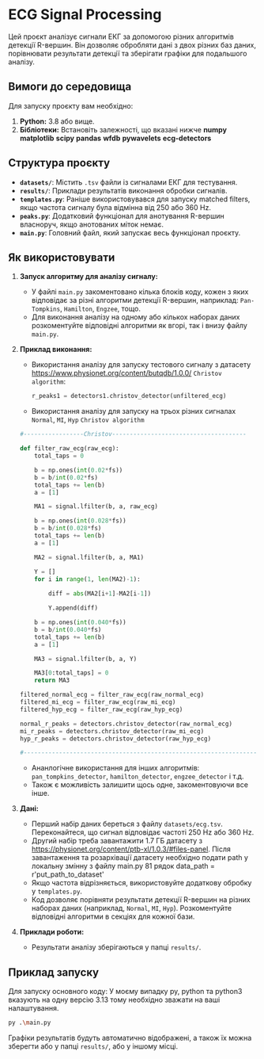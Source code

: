 # ECG Signal Processing

Цей проєкт аналізує сигнали ЕКГ за допомогою різних алгоритмів детекції R-вершин. Він дозволяє обробляти дані з двох різних баз даних, порівнювати результати детекції та зберігати графіки для подальшого аналізу.

## Вимоги до середовища

Для запуску проєкту вам необхідно:

1. **Python:** 3.8 або вище.
2. **Бібліотеки:** Встановіть залежності, що вказані нижче
**numpy**
**matplotlib**
**scipy**
**pandas**
**wfdb**
**pywavelets**
**ecg-detectors**

## Структура проєкту

- **`datasets/`**: Містить `.tsv` файли із сигналами ЕКГ для тестування.
- **`results/`**: Приклади результатів виконання обробки сигналів.
- **`templates.py`**: Раніше використовувався для запуску matched filters, якщо частота сигналу була відмінна від 250 або 360 Hz.
- **`peaks.py`**: Додатковий функціонал для анотування R-вершин власноруч, якщо анотованих міток немає.
- **`main.py`**: Головний файл, який запускає весь функціонал проєкту.

## Як використовувати

1. **Запуск алгоритму для аналізу сигналу:**
   - У файлі `main.py` закоментовано кілька блоків коду, кожен з яких відповідає за різні алгоритми детекції R-вершин, наприклад: `Pan-Tompkins`, `Hamilton`, `Engzee`, тощо.
   - Для виконання аналізу на одному або кількох наборах даних розкоментуйте відповідні алгоритми як вгорі, так і внизу файлу `main.py`.

2. **Приклад виконання:**
   - Використання аналізу для запуску тестового сигналу з датасету https://www.physionet.org/content/butqdb/1.0.0/ 
     `Christov algorithm`:
     ```python
     r_peaks1 = detectors1.christov_detector(unfiltered_ecg)
     ```
   - Використання аналізу для запуску на трьох різних сигналах `Normal`, `MI`, `Hyp` 
   `Christov algorithm`
   ```python
   #-----------------Christov--------------------------------------

   def filter_raw_ecg(raw_ecg):
       total_taps = 0
   
       b = np.ones(int(0.02*fs))
       b = b/int(0.02*fs)
       total_taps += len(b)
       a = [1]
   
       MA1 = signal.lfilter(b, a, raw_ecg)
   
       b = np.ones(int(0.028*fs))
       b = b/int(0.028*fs)
       total_taps += len(b)
       a = [1]
   
       MA2 = signal.lfilter(b, a, MA1)
   
       Y = []
       for i in range(1, len(MA2)-1):
           
           diff = abs(MA2[i+1]-MA2[i-1])
   
           Y.append(diff)
   
       b = np.ones(int(0.040*fs))
       b = b/int(0.040*fs)
       total_taps += len(b)
       a = [1]
   
       MA3 = signal.lfilter(b, a, Y)
   
       MA3[0:total_taps] = 0
       return MA3
   
   filtered_normal_ecg = filter_raw_ecg(raw_normal_ecg)
   filtered_mi_ecg = filter_raw_ecg(raw_mi_ecg)
   filtered_hyp_ecg = filter_raw_ecg(raw_hyp_ecg)
   
   normal_r_peaks = detectors.christov_detector(raw_normal_ecg)
   mi_r_peaks = detectors.christov_detector(raw_mi_ecg)
   hyp_r_peaks = detectors.christov_detector(raw_hyp_ecg)
   
   #---------------------------------------------------------------------
   ```
   - Ананлогічне використання для інших алгоритмів: `pan_tompkins_detector`, `hamilton_detector`, `engzee_detector` і т.д.
   - Також є можливість залишити щось одне, закоментовуючи все інше.

3. **Дані:**
   - Перший набір даних береться з файлу `datasets/ecg.tsv`. Переконайтеся, що сигнал відповідає частоті 250 Hz або 360 Hz.
   - Другий набір треба завантажити 1.7 ГБ датасету з https://physionet.org/content/ptb-xl/1.0.3/#files-panel. Після завантаження та розархівації датасету необхідно подати path у локальну змінну з         файлу main.py 81 рядок data_path = r'put_path_to_dataset'
   - Якщо частота відрізняється, використовуйте додаткову обробку у `templates.py`.
   - Код дозволяє порівняти результати детекції R-вершин на різних наборах даних (наприклад, `Normal`, `MI`, `Hyp`). Розкоментуйте відповідні алгоритми в секціях для кожної бази.

4. **Приклади роботи:**
   - Результати аналізу зберігаються у папці `results/`.

## Приклад запуску

Для запуску основного коду:
У моєму випадку py, python та python3 вказують на одну версію 3.13 тому необхідно зважати на ваші налаштування.
```bash
py .\main.py
```

Графіки результатів будуть автоматично відображені, а також їх можна зберегти або у папці `results/`, або у іншому місці.
